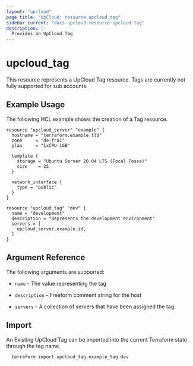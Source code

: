 ```yaml
---
layout: "upcloud"
page_title: "UpCloud: resource_upcloud_tag"
sidebar_current: "docs-upcloud-resource-upcloud-tag"
description: |-
  Provides an UpCloud Tag
---
```


# upcloud_tag

This resource represents a UpCloud Tag resource. Tags are currently not fully supported for sub accounts.

## Example Usage

The following HCL example shows the creation of a Tag resource.

```hcl
resource "upcloud_server" "example" {
  hostname = "terraform.example.tld"
  zone     = "de-fra1"
  plan     = "1xCPU-1GB"

  template {
    storage = "Ubuntu Server 20.04 LTS (Focal Fossa)"
    size    = 25
  }

  network_interface {
    type = "public"
  }
}

resource "upcloud_tag" "dev" {
  name = "development"
  description = "Represents the development environment"
  servers = [
    upcloud_server.example.id,
  ]
}
```


## Argument Reference

The following arguments are supported:

 * `name` - The value representing the tag

 * `description` - Freeform comment string for the host

 * `servers` - A collection of servers that have been assigned the tag.

## Import

An Existing UpCloud Tag can be imported into the current Terraform state through the tag name.

```hcl
  terraform import upcloud_tag.example_tag dev
```
